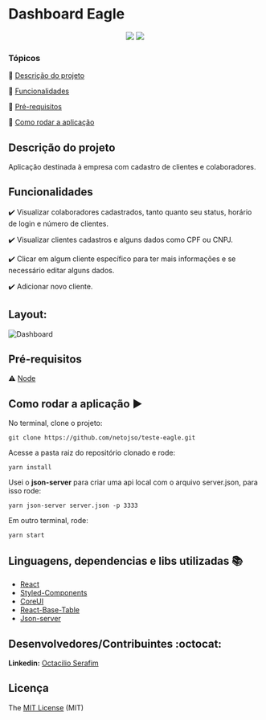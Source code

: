 <h1>Dashboard Eagle</h1>

<p align="center">
  <img src="https://img.shields.io/static/v1?label=react&message=framework&color=blue&style=for-the-badge&logo=REACT"/>
   <img src="http://img.shields.io/static/v1?label=STATUS&message=CONCLUIDO&color=GREEN&style=for-the-badge"/>
</p>


### Tópicos

:small_blue_diamond: [Descrição do projeto](#descrição-do-projeto)

:small_blue_diamond: [Funcionalidades](#funcionalidades)

:small_blue_diamond: [Pré-requisitos](#pré-requisitos)

:small_blue_diamond: [Como rodar a aplicação](#como-rodar-a-aplicação-arrow_forward)


## Descrição do projeto

<p align="justify">
  Aplicação destinada à empresa com cadastro de clientes e colaboradores.
</p>

## Funcionalidades

:heavy_check_mark:   Visualizar colaboradores cadastrados, tanto quanto seu status, horário de login e número de clientes.

:heavy_check_mark:  Visualizar clientes cadastros e alguns dados como CPF ou CNPJ.

:heavy_check_mark:  Clicar em algum cliente específico para ter mais informações e se necessário editar alguns dados.

:heavy_check_mark:  Adicionar novo cliente.

## Layout:

![Dashboard](https://github.com/netojso/teste-eagle/blob/master/prints/Pagina%20Dashboard.png)

## Pré-requisitos

:warning:  [Node](https://nodejs.org/en/download/)


## Como rodar a aplicação :arrow_forward:

No terminal, clone o projeto:

```
git clone https://github.com/netojso/teste-eagle.git
```
Acesse a pasta raiz do repositório clonado e rode:

```
yarn install
```

Usei o **json-server** para criar uma api local com o arquivo server.json, para isso rode:

```
yarn json-server server.json -p 3333
```

Em outro terminal, rode:

```
yarn start
```

## Linguagens, dependencias e libs utilizadas :books:

- [React](https://pt-br.reactjs.org/docs/create-a-new-react-app.html)
- [Styled-Components](https://react-pdf.org/)
- [CoreUI](https://coreui.io/)
- [React-Base-Table](https://autodesk.github.io/react-base-table/)
- [Json-server](https://github.com/typicode/json-server)


## Desenvolvedores/Contribuintes :octocat:

**Linkedin:** [Octacilio Serafim](https://www.linkedin.com/in/octacilio-serafim/)


## Licença

The [MIT License]() (MIT)

